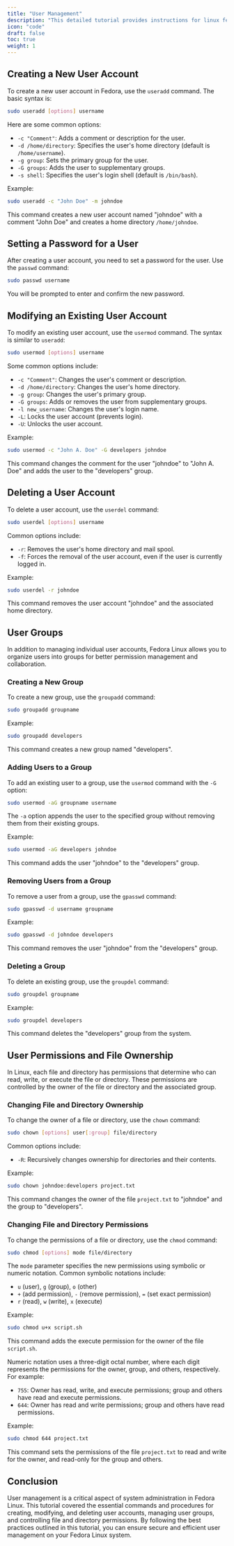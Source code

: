 ```yaml
---
title: "User Management"
description: "This detailed tutorial provides instructions for linux fedora  on the topic: 'User Management in Fedora'. Learn how to create, modify, and delete user accounts in Fedora, as well as manage user permissions and groups."
icon: "code"
draft: false
toc: true
weight: 1
---
```


## Creating a New User Account

To create a new user account in Fedora, use the `useradd` command. The basic syntax is:

```bash
sudo useradd [options] username
```

Here are some common options:

- `-c "Comment"`: Adds a comment or description for the user.
- `-d /home/directory`: Specifies the user's home directory (default is `/home/username`).
- `-g group`: Sets the primary group for the user.
- `-G groups`: Adds the user to supplementary groups.
- `-s shell`: Specifies the user's login shell (default is `/bin/bash`).

Example:

```bash
sudo useradd -c "John Doe" -m johndoe
```

This command creates a new user account named "johndoe" with a comment "John Doe" and creates a home directory `/home/johndoe`.

## Setting a Password for a User

After creating a user account, you need to set a password for the user. Use the `passwd` command:

```bash
sudo passwd username
```

You will be prompted to enter and confirm the new password.

## Modifying an Existing User Account

To modify an existing user account, use the `usermod` command. The syntax is similar to `useradd`:

```bash
sudo usermod [options] username
```

Some common options include:

- `-c "Comment"`: Changes the user's comment or description.
- `-d /home/directory`: Changes the user's home directory.
- `-g group`: Changes the user's primary group.
- `-G groups`: Adds or removes the user from supplementary groups.
- `-l new_username`: Changes the user's login name.
- `-L`: Locks the user account (prevents login).
- `-U`: Unlocks the user account.

Example:

```bash
sudo usermod -c "John A. Doe" -G developers johndoe
```

This command changes the comment for the user "johndoe" to "John A. Doe" and adds the user to the "developers" group.

## Deleting a User Account

To delete a user account, use the `userdel` command:

```bash
sudo userdel [options] username
```

Common options include:

- `-r`: Removes the user's home directory and mail spool.
- `-f`: Forces the removal of the user account, even if the user is currently logged in.

Example:

```bash
sudo userdel -r johndoe
```

This command removes the user account "johndoe" and the associated home directory.

## User Groups

In addition to managing individual user accounts, Fedora Linux allows you to organize users into groups for better permission management and collaboration.

### Creating a New Group

To create a new group, use the `groupadd` command:

```bash
sudo groupadd groupname
```

Example:

```bash
sudo groupadd developers
```

This command creates a new group named "developers".

### Adding Users to a Group

To add an existing user to a group, use the `usermod` command with the `-G` option:

```bash
sudo usermod -aG groupname username
```

The `-a` option appends the user to the specified group without removing them from their existing groups.

Example:

```bash
sudo usermod -aG developers johndoe
```

This command adds the user "johndoe" to the "developers" group.

### Removing Users from a Group

To remove a user from a group, use the `gpasswd` command:

```bash
sudo gpasswd -d username groupname
```

Example:

```bash
sudo gpasswd -d johndoe developers
```

This command removes the user "johndoe" from the "developers" group.

### Deleting a Group

To delete an existing group, use the `groupdel` command:

```bash
sudo groupdel groupname
```

Example:

```bash
sudo groupdel developers
```

This command deletes the "developers" group from the system.

## User Permissions and File Ownership

In Linux, each file and directory has permissions that determine who can read, write, or execute the file or directory. These permissions are controlled by the owner of the file or directory and the associated group.

### Changing File and Directory Ownership

To change the owner of a file or directory, use the `chown` command:

```bash
sudo chown [options] user[:group] file/directory
```

Common options include:

- `-R`: Recursively changes ownership for directories and their contents.

Example:

```bash
sudo chown johndoe:developers project.txt
```

This command changes the owner of the file `project.txt` to "johndoe" and the group to "developers".

### Changing File and Directory Permissions

To change the permissions of a file or directory, use the `chmod` command:

```bash
sudo chmod [options] mode file/directory
```

The `mode` parameter specifies the new permissions using symbolic or numeric notation. Common symbolic notations include:

- `u` (user), `g` (group), `o` (other)
- `+` (add permission), `-` (remove permission), `=` (set exact permission)
- `r` (read), `w` (write), `x` (execute)

Example:

```bash
sudo chmod u+x script.sh
```

This command adds the execute permission for the owner of the file `script.sh`.

Numeric notation uses a three-digit octal number, where each digit represents the permissions for the owner, group, and others, respectively. For example:

- `755`: Owner has read, write, and execute permissions; group and others have read and execute permissions.
- `644`: Owner has read and write permissions; group and others have read permissions.

Example:

```bash
sudo chmod 644 project.txt
```

This command sets the permissions of the file `project.txt` to read and write for the owner, and read-only for the group and others.

## Conclusion

User management is a critical aspect of system administration in Fedora Linux. This tutorial covered the essential commands and procedures for creating, modifying, and deleting user accounts, managing user groups, and controlling file and directory permissions. By following the best practices outlined in this tutorial, you can ensure secure and efficient user management on your Fedora Linux system.